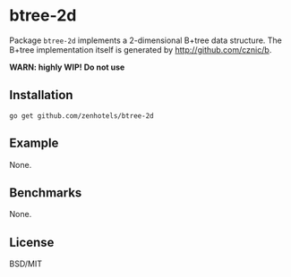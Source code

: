 # btree-2d

Package `btree-2d` implements a 2-dimensional B+tree data structure.
The B+tree implementation itself is generated by http://github.com/cznic/b.

**WARN: highly WIP! Do not use**

## Installation

```
go get github.com/zenhotels/btree-2d
```

## Example

None.

## Benchmarks

None.

## License

BSD/MIT
